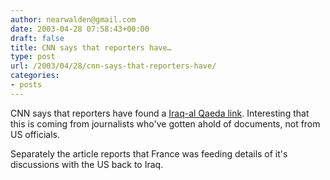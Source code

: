 ```yaml
---
author: nearwalden@gmail.com
date: 2003-04-28 07:58:43+00:00
draft: false
title: CNN says that reporters have…
type: post
url: /2003/04/28/cnn-says-that-reporters-have/
categories:
- posts
---
```


CNN says that reporters have found a [ Iraq-al Qaeda link](//www.cnn.com/2003/WORLD/meast/04/26/sprj.irq.britain.iraq.ap/index.html').  Interesting that this is coming from journalists who've gotten ahold of documents, not from US officials.  

Separately the article reports that France was feeding details of it's discussions with the US back to Iraq.



